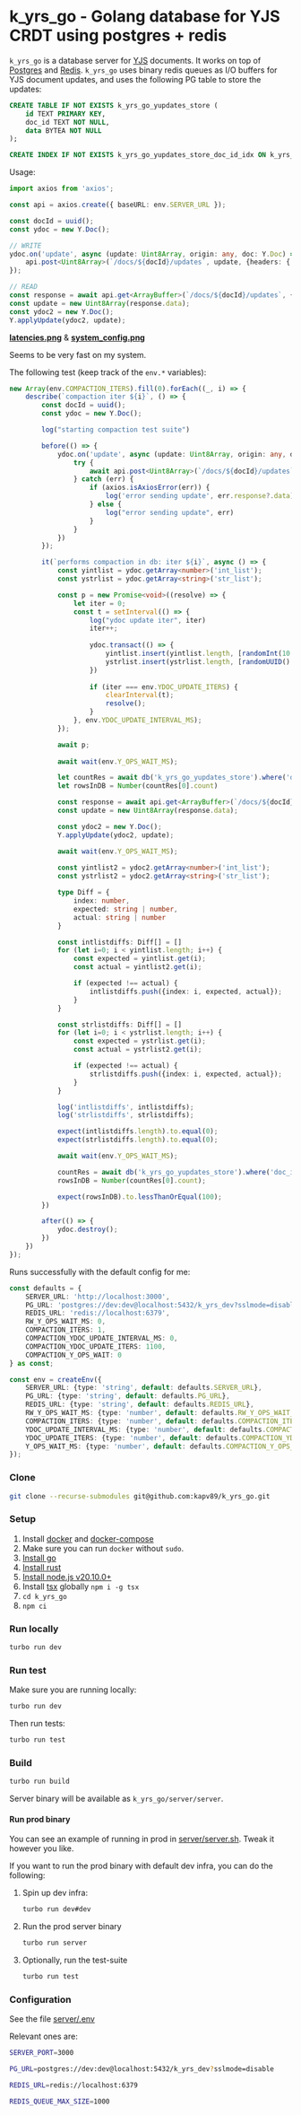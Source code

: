 # k_yrs_go - Golang database for YJS CRDT using postgres + redis

`k_yrs_go` is a database server for [YJS](https://docs.yjs.dev/) documents. It works on top of [Postgres](http://postgresql.org/) and [Redis](https://redis.io/).
`k_yrs_go` uses binary redis queues as I/O buffers for YJS document updates, and uses the following PG table to store the updates:

```sql
CREATE TABLE IF NOT EXISTS k_yrs_go_yupdates_store (
    id TEXT PRIMARY KEY,
    doc_id TEXT NOT NULL,
    data BYTEA NOT NULL
);

CREATE INDEX IF NOT EXISTS k_yrs_go_yupdates_store_doc_id_idx ON k_yrs_go_yupdates_store (doc_id);
```

Usage:

```ts
import axios from 'axios';

const api = axios.create({ baseURL: env.SERVER_URL });

const docId = uuid();
const ydoc = new Y.Doc();

// WRITE
ydoc.on('update', async (update: Uint8Array, origin: any, doc: Y.Doc) => {
    api.post<Uint8Array>(`/docs/${docId}/updates`, update, {headers: {'Content-Type': 'application/octet-stream'}})
});

// READ
const response = await api.get<ArrayBuffer>(`/docs/${docId}/updates`, { responseType: 'arraybuffer' });
const update = new Uint8Array(response.data);
const ydoc2 = new Y.Doc();
Y.applyUpdate(ydoc2, update);

```

[**latencies.png**](latencies.png) & [**system_config.png**](system_config.png)

Seems to be very fast on my system.

The following test (keep track of the `env.*` variables):

```ts
new Array(env.COMPACTION_ITERS).fill(0).forEach((_, i) => {
    describe(`compaction iter ${i}`, () => {
        const docId = uuid();
        const ydoc = new Y.Doc();

        log("starting compaction test suite")

        before(() => {
            ydoc.on('update', async (update: Uint8Array, origin: any, doc: Y.Doc) => {
                try {
                    await api.post<Uint8Array>(`/docs/${docId}/updates`, update, {headers: {'Content-Type': 'application/octet-stream'}})
                } catch (err) {
                    if (axios.isAxiosError(err)) {
                        log('error sending update', err.response?.data)
                    } else {
                        log("error sending update", err)
                    }
                }
            })
        });

        it(`performs compaction in db: iter ${i}`, async () => {    
            const yintlist = ydoc.getArray<number>('int_list');
            const ystrlist = ydoc.getArray<string>('str_list');

            const p = new Promise<void>((resolve) => {
                let iter = 0;
                const t = setInterval(() => {
                    log("ydoc update iter", iter)
                    iter++;
        
                    ydoc.transact(() => {
                        yintlist.insert(yintlist.length, [randomInt(10 ** 6), randomInt(10 ** 6)])
                        ystrlist.insert(ystrlist.length, [randomUUID().toString(), randomUUID().toString()])  
                    })
            
                    if (iter === env.YDOC_UPDATE_ITERS) {
                        clearInterval(t);
                        resolve();
                    }
                }, env.YDOC_UPDATE_INTERVAL_MS);
            });

            await p;
        
            await wait(env.Y_OPS_WAIT_MS);

            let countRes = await db('k_yrs_go_yupdates_store').where('doc_id', docId).count('id');
            let rowsInDB = Number(countRes[0].count)

            const response = await api.get<ArrayBuffer>(`/docs/${docId}/updates`, { responseType: 'arraybuffer' });
            const update = new Uint8Array(response.data);

            const ydoc2 = new Y.Doc();
            Y.applyUpdate(ydoc2, update);

            await wait(env.Y_OPS_WAIT_MS);
            
            const yintlist2 = ydoc2.getArray<number>('int_list');
            const ystrlist2 = ydoc2.getArray<string>('str_list');

            type Diff = {
                index: number,
                expected: string | number,
                actual: string | number
            }

            const intlistdiffs: Diff[] = []
            for (let i=0; i < yintlist.length; i++) {
                const expected = yintlist.get(i);
                const actual = yintlist2.get(i);

                if (expected !== actual) {
                    intlistdiffs.push({index: i, expected, actual});
                }
            }

            const strlistdiffs: Diff[] = []
            for (let i=0; i < ystrlist.length; i++) {
                const expected = ystrlist.get(i);
                const actual = ystrlist2.get(i);

                if (expected !== actual) {
                    strlistdiffs.push({index: i, expected, actual});
                }
            }

            log('intlistdiffs', intlistdiffs);
            log('strlistdiffs', strlistdiffs);

            expect(intlistdiffs.length).to.equal(0);
            expect(strlistdiffs.length).to.equal(0);

            await wait(env.Y_OPS_WAIT_MS);

            countRes = await db('k_yrs_go_yupdates_store').where('doc_id', docId).count('id')
            rowsInDB = Number(countRes[0].count);

            expect(rowsInDB).to.lessThanOrEqual(100);
        })

        after(() => {
            ydoc.destroy();
        })
    })
});
```

Runs successfully with the default config for me:

```ts
const defaults = {
    SERVER_URL: 'http://localhost:3000',
    PG_URL: 'postgres://dev:dev@localhost:5432/k_yrs_dev?sslmode=disable',
    REDIS_URL: 'redis://localhost:6379',
    RW_Y_OPS_WAIT_MS: 0,
    COMPACTION_ITERS: 1,
    COMPACTION_YDOC_UPDATE_INTERVAL_MS: 0,
    COMPACTION_YDOC_UPDATE_ITERS: 1100,
    COMPACTION_Y_OPS_WAIT: 0
} as const;

const env = createEnv({
    SERVER_URL: {type: 'string', default: defaults.SERVER_URL},
    PG_URL: {type: 'string', default: defaults.PG_URL},
    REDIS_URL: {type: 'string', default: defaults.REDIS_URL},
    RW_Y_OPS_WAIT_MS: {type: 'number', default: defaults.RW_Y_OPS_WAIT_MS},
    COMPACTION_ITERS: {type: 'number', default: defaults.COMPACTION_ITERS},
    YDOC_UPDATE_INTERVAL_MS: {type: 'number', default: defaults.COMPACTION_YDOC_UPDATE_INTERVAL_MS},
    YDOC_UPDATE_ITERS: {type: 'number', default: defaults.COMPACTION_YDOC_UPDATE_ITERS},
    Y_OPS_WAIT_MS: {type: 'number', default: defaults.COMPACTION_Y_OPS_WAIT}
});
```

### Clone

```bash
git clone --recurse-submodules git@github.com:kapv89/k_yrs_go.git
```

### Setup

1. Install [docker](https://docs.docker.com/engine/install/) and [docker-compose](https://docs.docker.com/compose/install/)
1. Make sure you can run `docker` without `sudo`.
1. [Install go](https://go.dev/doc/install)
1. [Install rust](https://www.rust-lang.org/tools/install)
1. [Install node.js v20.10.0+](https://github.com/nvm-sh/nvm)
1. Install [tsx](https://www.npmjs.com/package/tsx) globally `npm i -g tsx`
1. `cd k_yrs_go`
1. `npm ci`

### Run locally

```bash
turbo run dev
```

### Run test

Make sure you are running locally:

```bash
turbo run dev
```

Then run tests:

```bash
turbo run test
```

### Build

```bash
turbo run build
```

Server binary will be available as `k_yrs_go/server/server`.

#### Run prod binary

You can see an example of running in prod in [server/server.sh](server/server.sh). Tweak it however you like.


If you want to run the prod binary with default dev infra, you can do the following:

1. Spin up dev infra:
    ```bash
    turbo run dev#dev
    ```
1. Run the prod server binary
    ```bash
    turbo run server
    ```
1. Optionally, run the test-suite
    ```bash
    turbo run test
    ```

### Configuration
See the file [server/.env](server/.env)

Relevant ones are:

```bash
SERVER_PORT=3000

PG_URL=postgres://dev:dev@localhost:5432/k_yrs_dev?sslmode=disable

REDIS_URL=redis://localhost:6379

REDIS_QUEUE_MAX_SIZE=1000
```